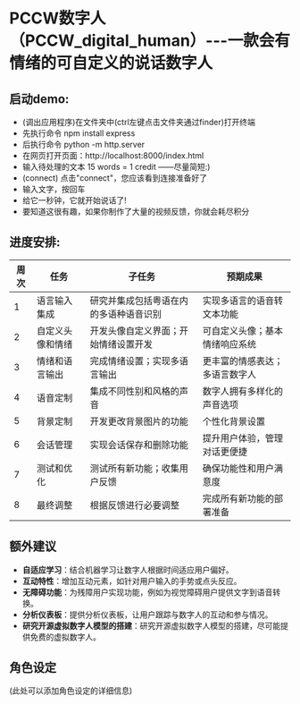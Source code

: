 # PCCW数字人（PCCW_digital_human）---一款会有情绪的可自定义的说话数字人

## 启动demo:
* (调出应用程序)在文件夹中(ctrl左键点击文件夹通过finder)打开终端
* 先执行命令 npm install express
* 后执行命令 python -m http.server
* 在网页打开页面：http://localhost:8000/index.html
* 输入待处理的文本 15 words = 1 credit ——尽量简短:)
* (connect) 点击"connect"，您应该看到连接准备好了
* 输入文字，按回车
* 给它一秒钟，它就开始说话了!
* 要知道这很有趣，如果你制作了大量的视频反馈，你就会耗尽积分

## 进度安排:

| 周次 | 任务             | 子任务                                          | 预期成果                          |
|------|----------------|------------------------------------------------|-----------------------------------|
| 1    | 语言输入集成   | 研究并集成包括粤语在内的多语种语音识别         | 实现多语言的语音转文本功能        |
| 2    | 自定义头像和情绪 | 开发头像自定义界面；开始情绪设置开发           | 可自定义头像；基本情绪响应系统    |
| 3    | 情绪和语言输出  | 完成情绪设置；实现多语言输出                   | 更丰富的情感表达；多语言数字人    |
| 4    | 语音定制       | 集成不同性别和风格的声音                       | 数字人拥有多样化的声音选项        |
| 5    | 背景定制       | 开发更改背景图片的功能                         | 个性化背景设置                    |
| 6    | 会话管理       | 实现会话保存和删除功能                         | 提升用户体验，管理对话更便捷      |
| 7    | 测试和优化     | 测试所有新功能；收集用户反馈                   | 确保功能性和用户满意度            |
| 8    | 最终调整       | 根据反馈进行必要调整                           | 完成所有新功能的部署准备          |

## 额外建议
- **自适应学习**：结合机器学习让数字人根据时间适应用户偏好。
- **互动特性**：增加互动元素，如针对用户输入的手势或点头反应。
- **无障碍功能**：为残障用户实现功能，例如为视觉障碍用户提供文字到语音转换。
- **分析仪表板**：提供分析仪表板，让用户跟踪与数字人的互动和参与情况。
- **研究开源虚拟数字人模型的搭建**：研究开源虚拟数字人模型的搭建，尽可能提供免费的虚拟数字人。

## 角色设定
(此处可以添加角色设定的详细信息)

